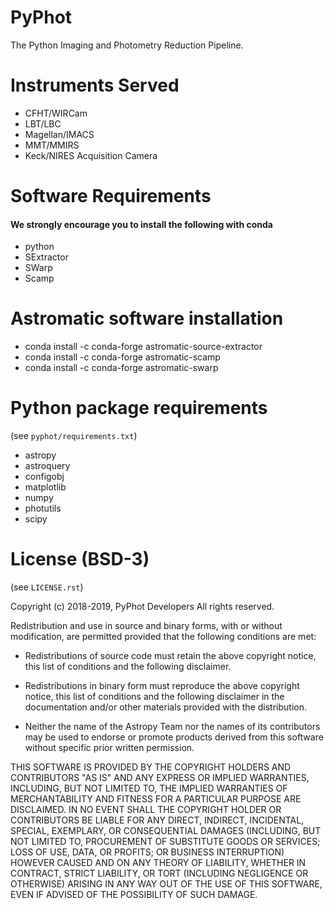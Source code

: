 # PyPhot

The Python Imaging and Photometry Reduction Pipeline.

# Instruments Served
* CFHT/WIRCam
* LBT/LBC
* Magellan/IMACS
* MMT/MMIRS
* Keck/NIRES Acquisition Camera


# Software Requirements
#### We strongly encourage you to install the following with conda
* python
* SExtractor
* SWarp
* Scamp

# Astromatic software installation
* conda install -c conda-forge astromatic-source-extractor
* conda install -c conda-forge astromatic-scamp
* conda install -c conda-forge astromatic-swarp

# Python package requirements
(see `pyphot/requirements.txt`)
* astropy
* astroquery
* configobj
* matplotlib
* numpy
* photutils
* scipy


# License (BSD-3)

(see `LICENSE.rst`)

Copyright (c) 2018-2019, PyPhot Developers All rights reserved.

Redistribution and use in source and binary forms, with or without
modification, are permitted provided that the following conditions are
met:

 - Redistributions of source code must retain the above copyright
   notice, this list of conditions and the following disclaimer.

 - Redistributions in binary form must reproduce the above copyright
   notice, this list of conditions and the following disclaimer in the
   documentation and/or other materials provided with the distribution.

 - Neither the name of the Astropy Team nor the names of its
   contributors may be used to endorse or promote products derived from
   this software without specific prior written permission.

THIS SOFTWARE IS PROVIDED BY THE COPYRIGHT HOLDERS AND CONTRIBUTORS "AS
IS" AND ANY EXPRESS OR IMPLIED WARRANTIES, INCLUDING, BUT NOT LIMITED
TO, THE IMPLIED WARRANTIES OF MERCHANTABILITY AND FITNESS FOR A
PARTICULAR PURPOSE ARE DISCLAIMED. IN NO EVENT SHALL THE COPYRIGHT
HOLDER OR CONTRIBUTORS BE LIABLE FOR ANY DIRECT, INDIRECT, INCIDENTAL,
SPECIAL, EXEMPLARY, OR CONSEQUENTIAL DAMAGES (INCLUDING, BUT NOT LIMITED
TO, PROCUREMENT OF SUBSTITUTE GOODS OR SERVICES; LOSS OF USE, DATA, OR
PROFITS; OR BUSINESS INTERRUPTION) HOWEVER CAUSED AND ON ANY THEORY OF
LIABILITY, WHETHER IN CONTRACT, STRICT LIABILITY, OR TORT (INCLUDING
NEGLIGENCE OR OTHERWISE) ARISING IN ANY WAY OUT OF THE USE OF THIS
SOFTWARE, EVEN IF ADVISED OF THE POSSIBILITY OF SUCH DAMAGE.


